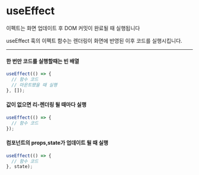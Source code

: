 # useEffect

이펙트는 화면 업데이트 후 DOM 커밋이 완료될 때 실행됩니다

useEffect 훅의 이펙트 함수는 렌더링이 화면에 반영된 이후 코드를 실행시킵니다.

---

#### 한 번만 코드를 실행할때는 빈 배열

```jsx
useEffect(() => {
  // 함수 코드
  // 마운트됐을 때 실행
}, []);
```

#### 값이 없으면 리-렌더링 될 때마다 실행

```jsx
useEffect(() => {
  // 함수 코드
});
```

#### 컴포넌트의 props,state가 업데이트 될 때 실행

```jsx
useEffect(() => {
  // 함수 코드
}, state);
```

